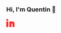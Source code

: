 ### Hi, I'm Quentin 👋


<a href="https://www.linkedin.com/in/quentinleveque/" target="_blank">
  <img align="left" alt="LinkedIn Quentin" width="22px" src="./linkedin.svg"/>
</a>

<!--
**quentiinlvq/Quentiinlvq** is a ✨ _special_ ✨ repository because its `README.md` (this file) appears on your GitHub profile.

Here are some ideas to get you started:

- 🔭 I’m currently working on ...
- 🌱 I’m currently learning ...
- 👯 I’m looking to collaborate on ...
- 🤔 I’m looking for help with ...
- 💬 Ask me about ...
- 📫 How to reach me: ...
- 😄 Pronouns: ...
- ⚡ Fun fact: ...
-->
